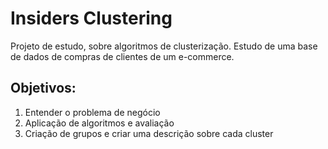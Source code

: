 # Insiders Clustering

Projeto de estudo, sobre algoritmos de clusterização. Estudo de uma base de dados de compras de clientes de um e-commerce. 

## Objetivos:

1. Entender o problema de negócio
2. Aplicação de algoritmos e avaliação
3. Criação de grupos e criar uma descrição sobre cada cluster
